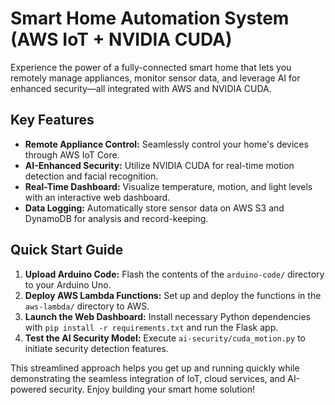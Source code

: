 # Smart Home Automation System (AWS IoT + NVIDIA CUDA)

Experience the power of a fully-connected smart home that lets you remotely manage appliances, monitor sensor data, and leverage AI for enhanced security—all integrated with AWS and NVIDIA CUDA.

## Key Features
- **Remote Appliance Control:** Seamlessly control your home's devices through AWS IoT Core.
- **AI-Enhanced Security:** Utilize NVIDIA CUDA for real-time motion detection and facial recognition.
- **Real-Time Dashboard:** Visualize temperature, motion, and light levels with an interactive web dashboard.
- **Data Logging:** Automatically store sensor data on AWS S3 and DynamoDB for analysis and record-keeping.

## Quick Start Guide
1. **Upload Arduino Code:** Flash the contents of the `arduino-code/` directory to your Arduino Uno.
2. **Deploy AWS Lambda Functions:** Set up and deploy the functions in the `aws-lambda/` directory to AWS.
3. **Launch the Web Dashboard:** Install necessary Python dependencies with `pip install -r requirements.txt` and run the Flask app.
4. **Test the AI Security Model:** Execute `ai-security/cuda_motion.py` to initiate security detection features.

This streamlined approach helps you get up and running quickly while demonstrating the seamless integration of IoT, cloud services, and AI-powered security. Enjoy building your smart home solution!